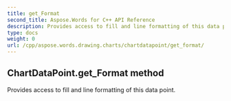 ```yaml
---
title: get_Format
second_title: Aspose.Words for C++ API Reference
description: Provides access to fill and line formatting of this data point. 
type: docs
weight: 0
url: /cpp/aspose.words.drawing.charts/chartdatapoint/get_format/
---
```

## ChartDataPoint.get_Format method


Provides access to fill and line formatting of this data point.


